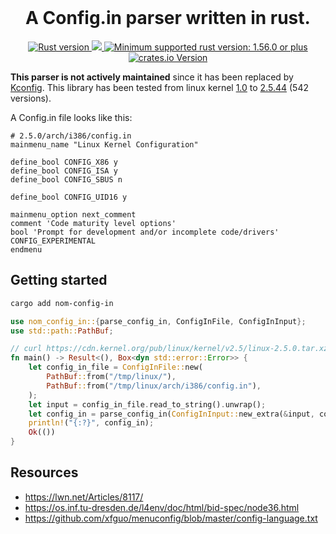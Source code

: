 <div align="center">
  <br/>
  <h1>A Config.in parser written in rust.</h1>
</div>
<p align="center">
  <a href="https://www.rust-lang.org/">
    <img src="https://img.shields.io/badge/Rust-1.71.0-green.svg?logo=rust" alt="Rust version"/>
  </a>
 <a href="https://codecov.io/gh/Mcdostone/nom-config-in" > 
 <img src="https://codecov.io/gh/Mcdostone/nom-config-in/graph/badge.svg?token=PSMOBWY478"/> 
 </a>
 <a href="https://github.com/rust-bakery/nom#rust-version-requirements-msrv" > 
   <img src="https://img.shields.io/badge/MSRV-1.56.0+-lightgray.svg?logo=rust" alt="Minimum supported rust version: 1.56.0 or plus"/> 
 </a>
 <a href="https://crates.io/crates/nom-config-in" > 
   <img src="https://img.shields.io/crates/v/nom-config-in.svg?logo=crate" alt="crates.io Version"/> 
 </a>
</p>


**This parser is not actively maintained** since it has been replaced by [Kconfig](https://www.kernel.org/doc/html/next/kbuild/kconfig-language.html). This library has been tested from linux kernel [1.0](https://cdn.kernel.org/pub/linux/kernel/v1.0/) to [2.5.44](https://cdn.kernel.org/pub/linux/kernel/v2.5/) (542 versions).


A Config.in file looks like this:

```
# 2.5.0/arch/i386/config.in
mainmenu_name "Linux Kernel Configuration"

define_bool CONFIG_X86 y
define_bool CONFIG_ISA y
define_bool CONFIG_SBUS n

define_bool CONFIG_UID16 y

mainmenu_option next_comment
comment 'Code maturity level options'
bool 'Prompt for development and/or incomplete code/drivers' CONFIG_EXPERIMENTAL
endmenu
```


## Getting started

```bash
cargo add nom-config-in
``````
```rust
use nom_config_in::{parse_config_in, ConfigInFile, ConfigInInput};
use std::path::PathBuf;

// curl https://cdn.kernel.org/pub/linux/kernel/v2.5/linux-2.5.0.tar.xz | tar -xJ -C /tmp/
fn main() -> Result<(), Box<dyn std::error::Error>> {
    let config_in_file = ConfigInFile::new(
        PathBuf::from("/tmp/linux/"),
        PathBuf::from("/tmp/linux/arch/i386/config.in"),
    );
    let input = config_in_file.read_to_string().unwrap();
    let config_in = parse_config_in(ConfigInInput::new_extra(&input, config_in_file));
    println!("{:?}", config_in);
    Ok(())
}
```

## Resources
- https://lwn.net/Articles/8117/
- https://os.inf.tu-dresden.de/l4env/doc/html/bid-spec/node36.html
- https://github.com/xfguo/menuconfig/blob/master/config-language.txt